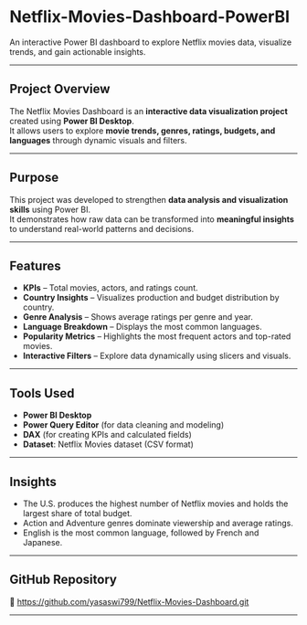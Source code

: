 # Netflix-Movies-Dashboard-PowerBI
An interactive Power BI dashboard to explore Netflix movies data, visualize trends, and gain actionable insights.

---

## Project Overview
The Netflix Movies Dashboard is an **interactive data visualization project** created using **Power BI Desktop**.  
It allows users to explore **movie trends, genres, ratings, budgets, and languages** through dynamic visuals and filters.

---

## Purpose
This project was developed to strengthen **data analysis and visualization skills** using Power BI.  
It demonstrates how raw data can be transformed into **meaningful insights** to understand real-world patterns and decisions.

---

## Features
- **KPIs** – Total movies, actors, and ratings count.  
- **Country Insights** – Visualizes production and budget distribution by country.  
- **Genre Analysis** – Shows average ratings per genre and year.  
- **Language Breakdown** – Displays the most common languages.  
- **Popularity Metrics** – Highlights the most frequent actors and top-rated movies.  
- **Interactive Filters** – Explore data dynamically using slicers and visuals.

---


## Tools Used
- **Power BI Desktop**  
- **Power Query Editor** (for data cleaning and modeling)  
- **DAX** (for creating KPIs and calculated fields)  
- **Dataset**: Netflix Movies dataset (CSV format)

---

## Insights
- The U.S. produces the highest number of Netflix movies and holds the largest share of total budget.  
- Action and Adventure genres dominate viewership and average ratings.  
- English is the most common language, followed by French and Japanese.

---

## GitHub Repository
🔗 https://github.com/yasaswi799/Netflix-Movies-Dashboard.git

---

